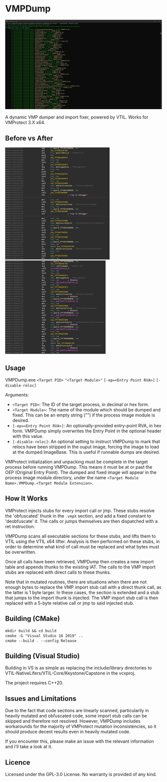# VMPDump
![](https://raw.githubusercontent.com/0xnobody/vmpdump/master/screenshot.png)

 A dynamic VMP dumper and import fixer, powered by VTIL. Works for VMProtect 3.X x64.

## Before vs After
![](https://raw.githubusercontent.com/0xnobody/vmpdump/master/before.png)
![](https://raw.githubusercontent.com/0xnobody/vmpdump/master/after.png)

## Usage
 VMPDump.exe `<Target PID>` `"<Target Module>"` `[-ep=<Entry Point RVA>]` `[-disable-reloc]`

 Arguments:
 * `<Target PID>`: The ID of the target process, in decimal or hex form.
 * `<Target Module>`: The name of the module which should be dumped and fixed. This can be an empty string ("") if the process image module is desired.
 * `[-ep=<Entry Point RVA>]`: An optionally-provided entry-point RVA, in hex form. VMPDump simply overwrites the Entry Point in the optional header with this value.
 * `[-disable-reloc]`: An optional setting to instruct VMPDump to mark that relocs have been stripped in the ouput image, forcing the image to load at the dumped ImageBase. This is useful if runnable dumps are desired.

 VMProtect initialization and unpacking must be complete in the target process before running VMPDump. This means it must be at or past the OEP (Original Entry Point).
 The dumped and fixed image will appear in the process image module directory, under the name `<Target Module Name>.VMPDump.<Target Module Extension>`.

## How It Works
 VMProtect injects stubs for every import call or jmp. These stubs resolve the 'obfuscated' thunk in the `.vmpX` section, and add a fixed constant to 'deobfuscate' it. The calls or jumps themselves are then dispatched with a ret instruction.

 VMPDump scans all executable sections for these stubs, and lifts them to VTIL using the VTIL x64 lifter. Analysis is then performed on these stubs, in order to determine what kind of call must be replaced and what bytes must be overwritten.

 Once all calls have been retrieved, VMPDump then creates a new import table and appends thunks to the existing IAT. The calls to the VMP import stubs are replaced with direct calls to these thunks.

 Note that in mutated routines, there are situations when there are not enough bytes to replace the VMP import stub call with a direct thunk call, as the latter is 1 byte larger. In these cases, the section is extended and a stub that jumps to the import thunk is injected. The VMP import stub call is then replaced with a 5-byte relative call or jmp to said injected stub.

## Building (CMake)

```
mkdir build && cd build
cmake -G "Visual Studio 16 2019" ..
cmake --build . --config Release
```

## Building (Visual Studio)

Building in VS is as simple as replacing the include/library directories to VTIL-NativeLifers/VTIL-Core/Keystone/Capstone in the vcxproj.

The project requires C++20.

## Issues and Limitations
 Due to the fact that code sections are linearly scanned, particularily in heavily mutated and obfuscated code, some import stub calls can be skipped and therefore not resolved. However, VMPDump includes workarounds for the majority of VMProtect mutation inconsistencies, so it should produce decent results even in heavily mutated code.

 If you encounter this, please make an issue with the relevant information and I'll take a look at it.

## Licence
 Licensed under the GPL-3.0 License. No warranty is provided of any kind.